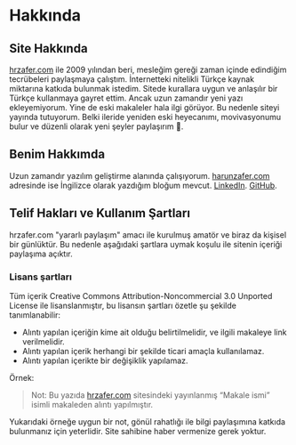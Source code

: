 # Hakkında

## Site Hakkında

[hrzafer.com](/) ile 2009 yılından beri, mesleğim gereği zaman içinde edindiğim tecrübeleri paylaşmaya çalıştım. İnternetteki nitelikli Türkçe kaynak miktarına katkıda bulunmak istedim. Sitede kurallara uygun ve anlaşılır bir Türkçe kullanmaya gayret ettim. Ancak uzun zamandır yeni yazı ekleyemiyorum. Yine de eski makaleler hala ilgi görüyor. Bu nedenle siteyi yayında tutuyorum. Belki ileride yeniden eski heyecanımı, movivasyonumu bulur ve düzenli olarak yeni şeyler paylaşırım 🙂.

## Benim Hakkımda

Uzun zamandır yazılım geliştirme alanında çalışıyorum. [harunzafer.com](https://harunzafer.com/) adresinde ise İngilizce olarak yazdığım bloğum mevcut. [LinkedIn](https://www.linkedin.com/in/hrzafer). [GitHub](https://github.com/harunzafer/).

## Telif Hakları ve Kullanım Şartları

hrzafer.com "yararlı paylaşım" amacı ile kurulmuş amatör ve biraz da kişisel bir günlüktür. Bu nedenle aşağıdaki şartlara uymak koşulu ile sitenin içeriği paylaşıma açıktır.

### Lisans şartları

Tüm içerik Creative Commons Attribution-Noncommercial 3.0 Unported License ile lisanslanmıştır, bu lisansın şartları özetle şu şekilde tanımlanabilir:

- Alıntı yapılan içeriğin kime ait olduğu belirtilmelidir, ve ilgili makaleye link verilmelidir.
- Alıntı yapılan içerik herhangi bir şekilde ticari amaçla kullanılamaz.
- Alıntı yapılan içerikte bir değişiklik yapılamaz.

Örnek:

> Not: Bu yazıda [hrzafer.com](/) sitesindeki yayınlanmış “Makale ismi” isimli makaleden alıntı yapılmıştır.

Yukarıdaki örneğe uygun bir not, gönül rahatlığı ile bilgi paylaşımına katkıda bulunmanız için yeterlidir. Site sahibine haber vermenize gerek yoktur.
